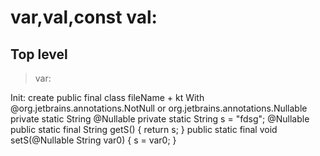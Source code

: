 # var,val,const val:
## Top level
> var:

Init: create public final class fileName + kt
With @org.jetbrains.annotations.NotNull or org.jetbrains.annotations.Nullable
private static String
@Nullable
private static String s = "fdsg";
@Nullable
public static final String getS() {
return s;
}
public static final void setS(@Nullable String var0) {
s = var0;
}


